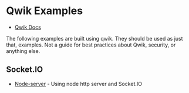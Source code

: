 # Qwik Examples

- [Qwik Docs](https://qwik.builder.io/)

The following examples are built using qwik.  They should be used as just that, examples. Not a guide for best practices about Qwik, security, or anything else.

## Socket.IO
- [Node-server](socket.io/node-server) - Using node http server and Socket.IO

